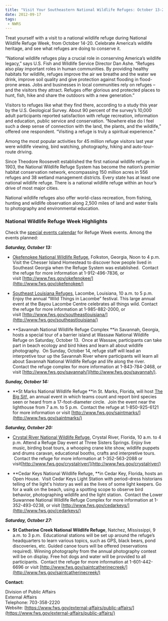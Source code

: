 ```yaml
---
title: "Visit Your Southeastern National Wildlife Refuges: October 13-27, 2012"
date: 2012-09-17
tags:
 - NWRS
---
```


Treat yourself with a visit to a national wildlife refuge during National Wildlife Refuge Week, from October 14-20\. Celebrate America’s wildlife heritage, and see what refuges are doing to conserve it.

“National wildlife refuges play a crucial role in conserving America’s wildlife legacy,” says U.S. Fish and Wildlife Service Director Dan Ashe. “Refuges also play important roles in human communities. By providing healthy habitats for wildlife, refuges improve the air we breathe and the water we drink, improve soil quality and give protection against flooding in flood-prone areas. Jobs and businesses in local communities rely on refuges – and the visitors they attract. Refuges offer glorious and protected places to hunt, fish, hike and share the outdoors with a new generation.”

Visitors to refuges like what they find there, according to a study this year by the U.S. Geological Survey. About 90 percent of the survey’s 10,000 adult participants reported satisfaction with refuge recreation, information and education, public service and conservation. “Nowhere else do I feel such a deep sense of connection with the land, the plants, and the wildlife,” offered one respondent. “Visiting a refuge is truly a spiritual experience.”

Among the most popular activities for 45 million refuge visitors last year were wildlife viewing, bird watching, photography, hiking and auto-tour-route driving. 

Since Theodore Roosevelt established the first national wildlife refuge in 1903, the National Wildlife Refuge System has become the nation’s premier habitat conservation network, encompassing 150 million acres in 556 refuges and 38 wetland management districts. Every state has at least one national wildlife refuge. There is a national wildlife refuge within an hour’s drive of most major cities.

National wildlife refuges also offer world-class recreation, from fishing, hunting and wildlife observation along 2,500 miles of land and water trails to photography and environmental education.

### **National Wildlife Refuge Week Highlights**

Check the [special events calendar](http://www.fws.gov/refuges/SpecialEvents/FWS_SpecialEventsCalendar.cfm) for Refuge Week events. Among the events planned:

_**Saturday, October 13:**_

*   [Okefenokee National Wildlife Refuge](http://www.fws.gov/okefenokee/Special%20Events.html), Folkston, Georgia, Noon to 4 p.m. Visit the Chesser Island Homestead to discover how people lived in Southeast Georgia when the Refuge System was established.  Contact the refuge for more information at 1-912-496-7836, or visit [http://www.fws.gov/okefenokee/](http://www.fws.gov/okefenokee/)

*   [Southeast Louisiana Refuges](http://www.fws.gov/southeastlouisiana/index.html), Lacombe, Louisiana, 10 a.m. to 5 p.m. Enjoy the annual “Wild Things in Lacombe” festival. This large annual event at the Bayou Lacombe Centre celebrates all things wild. Contact the refuge for more information at 1-985-882-2000, or visit [http://www.fws.gov/southeastlouisiana/](http://www.fws.gov/southeastlouisiana/)

*   **Savannah National Wildlife Refuge Complex **in Savannah, Georgia, hosts a special tour of a barrier island at Wassaw National Wildlife Refuge on Saturday, October 13\.  Once at Wassaw, participants can take part in beach ecology and bird hikes and learn all about wildlife photography.  On Sunday, October 14, refuge staff will lead an interpretive tour up the Savannah River where participants will learn all about Savannah National Wildlife Refuge and life along the river.  Contact the refuge complex for more information at 1-843-784-2468, or visit [http://www.fws.gov/savannah/](http://www.fws.gov/savannah/).

_**Sunday, October 14:**_

*   **St Marks National Wildlife Refuge **in St. Marks, Florida, will host [The Big Sit!,](http://www.birdwatchersdigest.com/bwdsite/connect/bigsit/index.php?sc=migration) an annual event in which teams count and report bird species seen or heard from a 17-foot-diameter circle.  Join the event near the lighthouse from 7 a.m. to 5 p.m.  Contact the refuge at 1-850-925-6121 for more information or visit [http://www.fws.gov/saintmarks/](http://www.fws.gov/saintmarks/)

_**Saturday, October 20:**_

*   [Crystal River National Wildlife Refuge](http://www.fws.gov/crystalriver/), Crystal River, Florida, 10 a.m. to 4 p.m. Attend a Refuge Day event at Three Sisters Springs. Enjoy live music, birding boat tours, a whooping crane kite show, wildlife puppets and drums caravan, educational booths, crafts and interpretive tours.  Contact the refuge for more information at 1-352-563-2088 or visit[http://www.fws.gov/crystalriver/](http://www.fws.gov/crystalriver/)

*   **Cedar Keys National Wildlife Refuge, **in Cedar Key, Florida, hosts an Open House.  Visit Cedar Keys Light Station with period-dress historians telling of the light's history as well as the lives of some light keepers. Go for a walk on the beach, using a spotting scope to observe bird behavior, photographing wildlife and the light station.  Contact the Lower Suwannee National Wildlife Refuge Complex for more information at 1-352-493-0238, or visit [http://www.fws.gov/cedarkeys/](http://www.fws.gov/cedarkeys/)

_**Saturday, October 27:**_  

*   **St Catherine Creek National Wildlife Refuge**, Natchez, Mississippi, 9 a.m. to 3 p.m.  Educational stations will be set up around the refuge’s headquarters to learn various topics, such as GPS, black bears, pond discoveries, etc. Guided canoe tours will be offered (reservations required). Winning photography from the annual photography contest will be on display. Free hot dogs and water will be provided to all participants.  Contact the refuge for more information at 1-601-442-6696 or visit [http://www.fws.gov/saintcatherinecreek/](http://www.fws.gov/saintcatherinecreek/)

**Contact:**

Division of Public Affairs  
External Affairs  
Telephone: 703-358-2220  
Website: [https://www.fws.gov/external-affairs/public-affairs/](https://www.fws.gov/external-affairs/public-affairs/)
